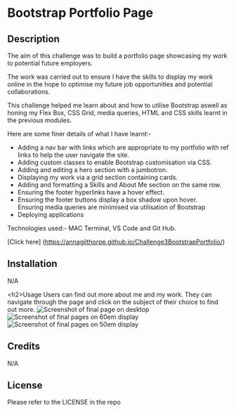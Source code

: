 <h1><strong>Bootstrap Portfolio Page</strong></h1>



<h2>Description</h2>
The aim of this challenge was to build a portfolio page showcasing my work to potential future employers. 

The work was carried out to ensure I have the skills to display my work online in the hope to optimise my future job opportunities and potential collaborations.

This challenge helped me learn about and how to utilise Bootstrap aswell as honing my Flex Box, CSS Grid, media queries, HTML and CSS skills learnt in the previous modules. 

Here are some finer details of what I have learnt:-
<ul>
  <li>Adding a nav bar with links which are appropriate to my portfolio with ref links to help the user navigate the site.</li>
  <li>Adding custom classes to enable Bootstrap customisation via CSS.</li>
    <li>Adding and editing a hero section with a jumbotron.</li>
    <li>Displaying my work via a grid section containing cards.</li>
    <li>Adding and formatting a Skills and About Me section on the same row.</li>
    <li>Ensuring the footer hyperlinks have a hover effect.</li>
    <li>Ensuring the footer buttons display a box shadow upon hover.</li>
    <liv>Ensuring media queries are minimised via utilisation of Bootstrap</li>
    <li>Deploying applications</li>
  </ul>
  
Technologies used:- MAC Terminal, VS Code and Git Hub.
  
[Click here] (https://annagilthorpe.github.io/Challenge3BootstrapPortfolio/)

<h2>Installation</h2>
N/A

\<h2>Usage</h2>
Users can find out more about me and my work. They can navigate through the page and click on the subject of their choice to find out more. 
![Screenshot of final page on desktop](/images/desktopscreenshot.png)
![Screenshot of final pages on 60em display](/images/60emscreenshot.png)
![Screenshot of final pages on 50em display](/images50emscreenshot.png)

<h2>Credits</h2>
N/A

<h2>License</h2>
Please refer to the LICENSE in the repo

